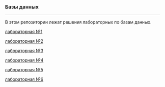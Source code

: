 ### Базы данных
---
В этом репозитории лежат решения лабораторных по базам данных.

[лабораторная №1](https://github.com/georgedem975/DB/blob/master/lab-1/README.md)

[лабораторная №2]()

[лабораторная №3]()

[лабораторная №4]()

[лабораторная №5]()

[лабораторная №6]()